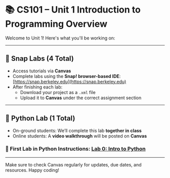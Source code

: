 # 📚 CS101 – Unit 1 Introduction to Programming Overview

Welcome to Unit 1! Here's what you'll be working on:

---

## 🧩 Snap Labs (4 Total)

- Access tutorials via **Canvas**
- Complete labs using the **Snap! browser-based IDE**: [https://snap.berkeley.edu](https://snap.berkeley.edu)
- After finishing each lab:
  - Download your project as a `.xml` file
  - Upload it to **Canvas** under the correct assignment section
---

## 🐍 Python Lab (1 Total)

- On-ground students: We’ll complete this lab **together in class**
- Online students: A **video walkthrough** will be posted on **Canvas**

### 📌 First Lab in Python Instructions: [Lab 0: Intro to Python](Unit01_Intro/IntroToPython/LabInstruction_README.md)

---
Make sure to check Canvas regularly for updates, due dates, and resources. Happy coding!
